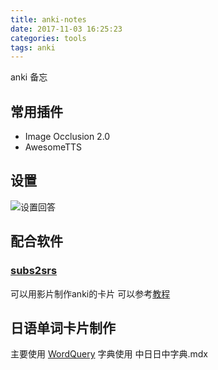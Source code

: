 ```yaml
---
title: anki-notes
date: 2017-11-03 16:25:23
categories: tools
tags: anki
---
```

anki 备忘
<!--more-->

## 常用插件

* Image Occlusion 2.0
* AwesomeTTS

## 设置
![设置回答](https://losssblog.oss-cn-hangzhou.aliyuncs.com/anki-notes/1.png?x-oss-process=style/blogimage&Expires=1550849991&OSSAccessKeyId=TMP.AQFJA-OxdhPt6WGoHwhiMk35bQ1T1XphQ3YfLK2AaB3oxd5b4JTH3LrlbHLRADAtAhUA1NCndpySy8hU-lVUQ2hFMnQZpGYCFHiILWnDZrBNMSrIiwQ6-tWpx-vq&Signature=GCfctROJOomUFwLLa%2F%2Fw2Ix8X1o%3D)

## 配合软件

### [subs2srs](http://subs2srs.sourceforge.net/)
可以用影片制作anki的卡片
可以参考[教程](http://www.jianshu.com/p/2cfc15963722)

## 日语单词卡片制作
主要使用 [WordQuery](https://github.com/finalion/WordQuery/blob/master/README-CN.md)
字典使用 中日日中字典.mdx

